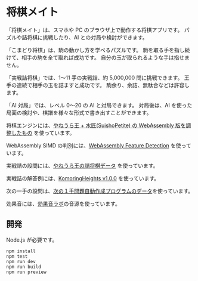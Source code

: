 # 将棋メイト

「将棋メイト」は、スマホや PC のブラウザ上で動作する将棋アプリです。
パズルや詰将棋に挑戦したり、AI との対局や検討ができます。

「こまどり将棋」は、駒の動かし方を学べるパズルです。
駒を取る手を指し続けて、相手の駒を全て取れば成功です。
自分の玉が取られるような手は指せません。

「実戦詰将棋」では、1〜11 手の実戦詰、約 5,000,000 問に挑戦できます。
王手の連続で相手の玉を詰ますと成功です。
駒余り、余詰、無駄合などは許容します。

「AI 対局」では、レベル 0〜20 の AI と対局できます。
対局後は、AI を使った局面の検討や、棋譜を様々な形式で書き出すことができます。

将棋エンジンには、[やねうら王 + 水匠(SuishoPetite) の WebAssembly 版を調整したもの](https://github.com/usumerican/yaneuraou-suisho-petite) を使っています。

WebAssembly SIMD の判別には、[WebAssembly Feature Detection](https://github.com/GoogleChromeLabs/wasm-feature-detect) を使っています。

実戦詰の設問には、[やねうら王の詰将棋データ](https://yaneuraou.yaneu.com/2020/12/25/christmas-present/) を使っています。

実戦詰の解答例には、[KomoringHeights v1.0.0](https://github.com/komori-n/KomoringHeights) を使っています。

次の一手の設問は、[次の１手問題自動作成プログラムのデータ](https://github.com/tayayan/cshogi_util)を使っています。

効果音には、[効果音ラボ](https://soundeffect-lab.info/)の音源を使っています。

## 開発

Node.js が必要です。

```
npm install
npm test
npm run dev
npm run build
npm run preview
```
